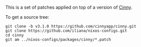 This is a set of patches applied on top of a version of [Cinny](https://github.com/cinnyapp/cinny).

To get a source tree:

```
git clone -b v3.1.0 https://github.com/cinnyapp/cinny.git
git clone https://github.com/iliana/nixos-configs.git
cd cinny
git am ../nixos-configs/packages/cinny/*.patch
```
